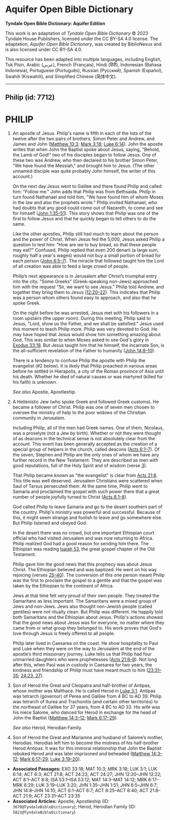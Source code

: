 # Aquifer Open Bible Dictionary

**Tyndale Open Bible Dictionary: Aquifer Edition**

This work is an adaptation of *Tyndale Open Bible Dictionary* © 2023 Tyndale House Publishers, licensed under the CC BY\-SA 4\.0 license. The adaptation, *Aquifer Open Bible Dictionary*, was created by BiblioNexus and is also licensed under CC BY\-SA 4\.0\.

This resource has been adapted into multiple languages, including English, Tok Pisin, Arabic (عربي), French (Français), Hindi (हिंदी), Indonesian (Bahasa Indonesia), Portuguese (Português), Russian (Русский), Spanish (Español), Swahili (Kiswahili), and Simplified Chinese (简体中文).



--------------------------------

## Philip (id: 7712)

PHILIP
======

1. An apostle of Jesus. Philip's name is fifth in each of the lists of the twelve after the two pairs of brothers, Simon Peter and Andrew, and James and John ([Matthew 10:3](https://ref.ly/Matt10:3); [Mark 3:18](https://ref.ly/Mark3:18); [Luke 6:14](https://ref.ly/Luke6:14)). John the apostle writes that when John the Baptist spoke about Jesus, saying, "Behold, the Lamb of God!" two of his disciples began to follow Jesus. One of these two was Andrew, who then declared to his brother Simon Peter, "We have found the Messiah," and brought him to Jesus. (The other unnamed disciple was quite probably John himself, the writer of this account.)

    On the next day Jesus went to Galilee and there found Philip and called him: "Follow me." John adds that Philip was from Bethsaida. Philip in turn found Nathanael and told him, "We have found him of whom Moses in the law and also the prophets wrote." Philip invited Nathanael, who had doubts that any good could come out of Nazareth, to come and see for himself ([John 1:35–51](https://ref.ly/John1:35-John1:51)). This story shows that Philip was one of the first to follow Jesus and that he quickly began to tell others to do the same.

    Like the other apostles, Philip still had much to learn about the person and the power of Christ. When Jesus fed the 5,000, Jesus asked Philip a question to test him: "How are we to buy bread, so that these people may eat?" Confused, Philip replied that even 200 denarii (a large sum, roughly half a year's wages) would not buy a small portion of bread for each person ([John 6:5–7](https://ref.ly/John6:5-John6:7)). The miracle that followed taught him the Lord of all creation was able to feed a large crowd of people.

    Philip’s next appearance is in Jerusalem after Christ’s triumphal entry into the city. "Some Greeks" (Greek\-speaking non\-Jews) approached him with the request "Sir, we want to see Jesus." Philip told Andrew, and together they bring them to Jesus ([12:20–22](https://ref.ly/John12:20-John12:22)). This indicates that Philip was a person whom others found easy to approach, and also that he spoke Greek.

    On the night before he was arrested, Jesus met with his followers in a room upstairs (the upper room). During this meeting, Philip said to Jesus, "Lord, show us the Father, and we shall be satisfied." Jesus used this moment to teach Philip more. Philip was very devoted to God. He may have hoped that Jesus would show him something amazing about God. This was similar to when Moses asked to see God's glory in [Exodus 33:18](https://ref.ly/Exod33:18). But Jesus taught him that he himself, the incarnate Son, is the all\-sufficient revelation of the Father to humanity ([John 14:8–10](https://ref.ly/John14:8-John14:10)).

    There is a tendency to confuse Philip the apostle with Philip the evangelist (\#2 below). It is likely that Philip preached in various areas before he settled in Hierapolis, a city of the Roman province of Asia until his death. Whether he died of natural causes or was martyred (killed for his faith) is unknown.

    *See also* Apostle, Apostleship.

2. A Hellenistic Jew (who spoke Greek and followed Greek customs). He became a follower of Christ. Philip was one of seven men chosen to oversee the ministry of help to the poor widows of the Christian community in Jerusalem.

    Including Philip, all of the men had Greek names. One of them, Nicolaus, was a proselyte (not a Jew by birth). Whether or not they were thought of as deacons in the technical sense is not absolutely clear from the account. This event has been generally accepted as the creation of a special group of helpers in the church, called deacons ([Acts 6:1–7](https://ref.ly/Acts6:1-Acts6:7)). Of the seven, Stephen and Philip are the only ones of whom we have any further record in the New Testament. They are described as men with good reputations, full of the Holy Spirit and of wisdom (verse [3](https://ref.ly/Acts6:3)).

    That Philip became known as "the evangelist" is clear from [Acts 21:8](https://ref.ly/Acts21:8). This title was well deserved. Jerusalem Christians were scattered when Saul of Tarsus persecuted them. At the same time, Philip went to Samaria and proclaimed the gospel with such power there that a great number of people joyfully turned to Christ ([Acts 8:1–8](https://ref.ly/Acts8:1-Acts8:8)).

    God called Philip to leave Samaria and go to the desert southern part of the country. Philip's ministry was powerful and successful. Because of this, it might seem strange and foolish to leave and go somewhere else. But Philip listened and obeyed God.

    In the desert there was no crowd, but one important Ethiopian court official who had visited Jerusalem and was now returning to Africa. Philip realized God had a good reason for sending him there. The Ethiopian was reading [Isaiah 53](https://ref.ly/Isa53:1-Isa53:12), the great gospel chapter of the Old Testament.

    Philip gave him the good news that this prophecy was about Jesus Christ. The Ethiopian believed and was baptized. He went on his way rejoicing (verses [25–40](https://ref.ly/Acts8:25-Acts8:40)). The conversion of this one person meant Philip was the first to proclaim the gospel to a gentile and that the gospel was taken by the Ethiopian to the continent of Africa.

    Jews at that time felt very proud of their own people. They treated the Samaritans as less important. The Samaritans were a mixed group of Jews and non\-Jews. Jews also thought non\-Jewish people (called gentiles) were not ritually clean. But Philip was different. He happily told both Samaritans and the Ethiopian about Jesus. Philip's actions showed that the good news about Jesus was for everyone, no matter where they came from or what group they belonged to. His work proves that God's love through Jesus is freely offered to all people.

    Philip later lived in Caesarea on the coast. He show hospitality to Paul and Luke when they were on the way to Jerusalem at the end of the apostle’s third missionary journey. Luke tells us that Philip had four unmarried daughters who were prophetesses ([Acts 21:8–9](https://ref.ly/Acts21:8-Acts21:9)). Not long after this, when Paul was in custody in Caesarea for two years, the kindness and friendship of Philip must have meant much to him ([23:31–35](https://ref.ly/Acts23:31-Acts23:35); [24:23, 27](https://ref.ly/Acts24:23,Acts24:27)).

3. Son of Herod the Great and Cleopatra and half\-brother of Antipas, whose mother was Malthace. He is called Herod in [Luke 3:1](https://ref.ly/Luke3:1). Antipas was tetrarch (governor) of Perea and Galilee from 4 BC to AD 39\. Philip was tetrarch of Iturea and Trachonitis (and certain other territories) to the northeast of Galilee for 37 years, from 4 BC to AD 33\. His wife was his niece Salome, who danced for Herod in exchange for the head of John the Baptist ([Matthew 14:3–12](https://ref.ly/Matt14:3-Matt14:12); [Mark 6:17–29](https://ref.ly/Mark6:17-Mark6:29)).

    *See also* Herod, Herodian Family.

4. Son of Herod the Great and Mariamne and husband of Salome’s mother, Herodias. Herodias left him to become the mistress of his half\-brother Herod Antipas. It was for this immoral relationship that John the Baptist rebuked Herod and was later imprisoned and beheaded ([Matthew 14:3–12](https://ref.ly/Matt14:3-Matt14:12); [Mark 6:17–29](https://ref.ly/Mark6:17-Mark6:29); [Luke 3:19–20](https://ref.ly/Luke3:19-Luke3:20)).

* **Associated Passages:** EXO 33:18; MAT 10:3; MRK 3:18; LUK 3:1; LUK 6:14; ACT 6:3; ACT 21:8; ACT 24:23; ACT 24:27; JHN 12:20–JHN 12:22; ACT 8:1–ACT 8:8; ISA 53:1–ISA 53:12; MAT 14:3–MAT 14:12; MRK 6:17–MRK 6:29; LUK 3:19–LUK 3:20; JHN 1:35–JHN 1:51; JHN 6:5–JHN 6:7; JHN 14:8–JHN 14:10; ACT 6:1–ACT 6:7; ACT 8:25–ACT 8:40; ACT 21:8–ACT 21:9; ACT 23:31–ACT 23:35
* **Associated Articles:** Apostle, Apostleship (ID: `3670@TyndaleBibleDictionary`); Herod, Herodian Family (ID: `5821@TyndaleBibleDictionary`)

